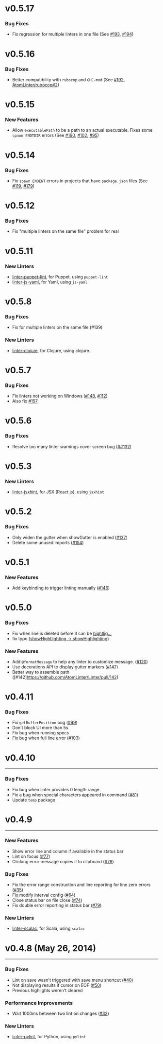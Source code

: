 # v0.5.17

### Bug Fixes
* Fix regression for multiple linters in one file (See [#193][193],
  [#194][194])

[193]: https://github.com/AtomLinter/Linter/issues/193
[194]: https://github.com/AtomLinter/Linter/pull/194

# v0.5.16

### Bug Fixes
* Better compatibility with `rubocop` and `GHC-mod` (See [#192][192],
  [AtomLinter/rubocop#2][rubocop2])

[192]: https://github.com/AtomLinter/Linter/issues/192
[rubocop2]: https://github.com/AtomLinter/linter-rubocop/issues/2

# v0.5.15

### New Features
* Allow `executablePath` to be a path to an actual executable. Fixes some
  `spawn ENOTDIR` errors (See [#190][190], [#102][102], [#95][95])

[95]: https://github.com/AtomLinter/Linter/issues/95#issuecomment-50035054
[102]: https://github.com/AtomLinter/Linter/issues/102#issuecomment-47029312
[190]: https://github.com/AtomLinter/Linter/issues/190

# v0.5.14

### Bug Fixes
* Fix `spawn ENOENT` errors in projects that have `package.json` files (See [#119](https://github.com/AtomLinter/Linter/issues/119), [#179](https://github.com/AtomLinter/Linter/pull/179))

# v0.5.12

### Bug Fixes
* Fix "multiple linters on the same file" problem for real

# v0.5.11

### New Linters
* [linter-puppet-lint](https://atom.io/packages/linter-puppet-lint), for Puppet, using `puppet-lint`
* [linter-js-yaml](https://atom.io/packages/linter-js-yaml), for Yaml, using `js-yaml`

# v0.5.8

### Bug Fixes
* Fix for multiple linters on the same file (#139)

### New Linters
* [linter-clojure](https://atom.io/packages/linter-clojure), for Clojure, using clojure.

# v0.5.7

### Bug Fixes
* Fix linters not working on Windows ([#148](https://github.com/AtomLinter/linter/pull/148), [#112](https://github.com/AtomLinter/linter/issue/112))
* Also fix [#157](https://github.com/AtomLinter/linter/issues/157])


# v0.5.6

### Bug Fixes
* Resolve too many linter warnings cover screen bug ([##132](https://github.com/AtomLinter/Linter/issues/132]))

# v0.5.3

### New Linters
* [linter-jsxhint](https://atom.io/packages/linter-jsxhint), for JSX (React.js), using `jsxhint`

# v0.5.2

### Bug Fixes
* Only widen the gutter when showGutter is enabled ([#137](https://github.com/AtomLinter/Linter/issues/137))
* Delete some unused imports ([#154](https://github.com/AtomLinter/Linter/issues/154))

# v0.5.1

### New Features
* Add keybinding to trigger linting manually ([#146](https://github.com/AtomLinter/Linter/issues/146))

# v0.5.0

### Bug Fixes
* Fix when line is deleted before it can be [hightlig…](https://github.com/AtomLinter/Linter/commit/01786d4ec4cc6a946bf09e4024e22b0dfad858c6)
* fix typo [(showHightlighting -> showHighlighting)](https://github.com/AtomLinter/Linter/commit/e06ad53bca201b108d5743b7966f8fad5050c74b)

### New Features
* Add `@formatMessage` to help any linter to customize message. ([#120](https://github.com/AtomLinter/Linter/pull/120))
* Use decorations API to display gutter markers ([#147](https://github.com/AtomLinter/Linter/pull/147))
* Better way to assemble path ([#142]https://github.com/AtomLinter/Linter/pull/142)

# v0.4.11

### Bug Fixes

* Fix `getBufferPosition` bug ([#99](https://github.com/AtomLinter/Linter/issues/99))
* Don't block UI more than 5s
* Fix bug when running specs
* Fix bug when full line error ([#103](https://github.com/AtomLinter/Linter/pull/103))

# v0.4.10
---------

### Bug Fixes

* Fix bug when linter provides 0 length range
* Fix a bug when special characters appeared in command ([#81](https://github.com/AtomLinter/Linter/pull/81))
* Update `temp` package

# v0.4.9
--------

### New Features
* Show error line and column if available in the status bar
* Lint on focus ([#77](https://github.com/AtomLinter/Linter/pull/77))
* Clicking error message copies it to clipboard ([#78](https://github.com/AtomLinter/Linter/issues/78))

### Bug Fixes
* Fix the error range construction and line reporting for line zero errors ([#35](https://github.com/AtomLinter/Linter/issues/35))
* Fix modify interval config ([#64](https://github.com/AtomLinter/Linter/issues/64))
* Close status bar on file close ([#74](https://github.com/AtomLinter/Linter/pull/74))
* Fix double error reporting in status bar ([#79](https://github.com/AtomLinter/Linter/pull/79))

### New Linters
* [linter-scalac](https://atom.io/packages/linter-scalac), for Scala, using `scalac`


# v0.4.8 (May 26, 2014)
-----------------------

### Bug Fixes
* Lint on save wasn't triggered with save menu shortcut ([#40](https://github.com/AtomLinter/Linter/issues/40))
* Not displaying results if cursor on EOF ([#50](https://github.com/AtomLinter/Linter/issues/50))
* Previous highlights weren't cleared

### Performance Improvements
* Wait 1000ms between two lint on changes ([#32](https://github.com/AtomLinter/Linter/issues/32))

### New Linters
* [linter-pylint](https://atom.io/packages/linter-pylint), for Python, using `pylint`
